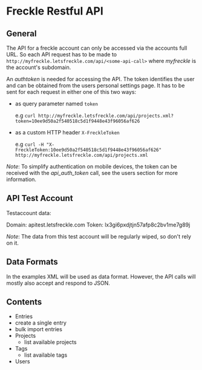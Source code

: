 ---
---
Freckle Restful API
===================

General
-------

The API for a freckle account can only be accessed via the accounts full URL.
So each API request has to be made to `http://myfreckle.letsfreckle.com/api/<some-api-call>`
where *myfreckle* is the account's subdomain.

An *authtoken* is needed for accessing the API. The token identifies the user and can be obtained from the users personal settings page.
It has to be sent for each request in either one of this two ways:

* as query parameter named `token`

  e.g `curl http://myfreckle.letsfreckle.com/api/projects.xml?token=10ee9d50a2f540518c5d1f9448e43f96056af626`

* as a custom HTTP header `X-FreckleToken`

  e.g `curl -H "X-FreckleToken:10ee9d50a2f540518c5d1f9448e43f96056af626" http://myfreckle.letsfreckle.com/api/projects.xml`

*Note*: To simplify authentication on mobile devices, the token can be received with the *api_auth_token* call, see the users section for more information.

API Test Account
----------------

Testaccount data:

Domain: apitest.letsfreckle.com
Token: lx3gi6pxdjtjn57afp8c2bv1me7g89j

*Note*: The data from this test account will be regularly wiped, so don't rely on it.

Data Formats
------------

In the examples XML will be used as data format. However, the API calls will mostly also accept and respond
to JSON.

Contents
--------

* Entries
 * create a single entry
 * bulk import entries
* Projects
  * list available projects
* Tags
  * list available tags
* Users

